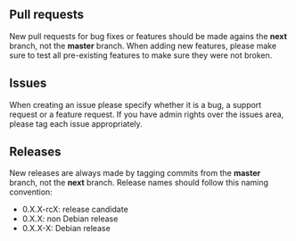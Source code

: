 Pull requests
-----

New pull requests for bug fixes or features should be made agains the **next** branch, not the **master** branch.
When adding new features, please make sure to test all pre-existing features to make sure they were not broken.

Issues
-----

When creating an issue please specify whether it is a bug, a support request or a feature request. If you have admin rights
over the issues area, please tag each issue appropriately.

Releases
-----

New releases are always made by tagging commits from the **master** branch, not the **next** branch.
Release names should follow this naming convention:
- 0.X.X-rcX: release candidate
- 0.X.X: non Debian release
- 0.X.X-X: Debian release
